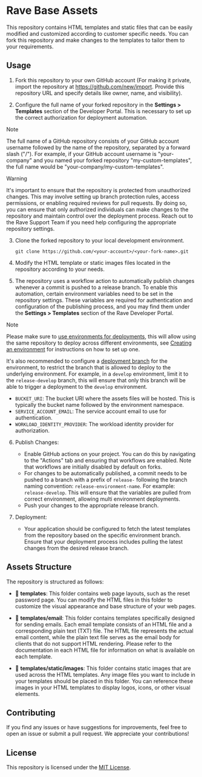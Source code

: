 # Rave Base Assets

This repository contains HTML templates and static files that can be easily modified and customized according to customer specific needs. You can fork this repository and make changes to the templates to tailor them to your requirements.

## Usage

1. Fork this repository to your own GitHub account (For making it private, import the repository at https://github.com/new/import. Provide this repository URL and specify details like owner, name, and visibility).

2. Configure the full name of your forked repository in the **Settings > Templates** section of the Developer Portal. This is necessary to set up the correct authorization for deployment automation.
   
> [!NOTE]  
   > The full name of a GitHub repository consists of your GitHub account username followed by the name of the repository, separated by a forward slash ("/"). For example, if your GitHub account username is "your-company" and you named your forked repository "my-custom-templates", the full name would be "your-company/my-custom-templates".

> [!WARNING]  
   > It's important to ensure that the repository is protected from unauthorized changes. This may involve setting up branch protection rules, access permissions, or enabling required reviews for pull requests. By doing so, you can ensure that only authorized individuals can make changes to the repository and maintain control over the deployment process. Reach out to the Rave Support Team if you need help configuring the appropriate repository settings.

3. Clone the forked repository to your local development environment.

    ```shell
    git clone https://github.com/<your-account>/<your-fork-name>.git
    ```

4. Modify the HTML template or static images files located in the repository according to your needs.
5. The repository uses a workflow action to automatically publish changes whenever a commit is pushed to a release branch. To enable this automation, certain environment variables need to be set in the repository settings. These variables are required for authentication and configuration of the publishing process, and you may find them under the **Settings > Templates** section of the Rave Developer Portal.

> [!NOTE]  
   > Please make sure to [use environments for deployments](https://docs.github.com/en/actions/deployment/targeting-different-environments/using-environments-for-deployment), this will allow using the same repository to deploy across different environments, see [Creating an environment](https://docs.github.com/en/actions/deployment/targeting-different-environments/using-environments-for-deployment#creating-an-environment) for instructions on how to set up one.
   >
   > It's also recommended to configure a [deployment branch](https://docs.github.com/en/actions/deployment/targeting-different-environments/using-environments-for-deployment#deployment-branches) for the environment, to restrict the branch that is allowed to deploy to the underlying environment. For example, in a `develop` environment, limit it to the `release-develop` branch, this will ensure that only this branch will be able to trigger a deployment to the `develop` environment.

   - `BUCKET_URI`: The bucket URI where the assets files will be hosted. This is typically the bucket name followed by the environment namespace.
   - `SERVICE_ACCOUNT_EMAIL`: The service account email to use for authentication.
   - `WORKLOAD_IDENTITY_PROVIDER`: The workload identity provider for authorization.

6. Publish Changes:

   - Enable GitHub actions on your project. You can do this by navigating to the "Actions" tab and ensuring that workflows are enabled. Note that workflows are initially disabled by default on forks.
   - For changes to be automatically published, a commit needs to be pushed to a branch with a prefix of `release-` following the branch naming convention: `release-environment-name`. For example: `release-develop`. This will ensure that the variables are pulled from correct environment, allowing multi environment deployments.
   - Push your changes to the appropriate release branch.

7. Deployment:

   - Your application should be configured to fetch the latest templates from the repository based on the specific environment branch. Ensure that your deployment process includes pulling the latest changes from the desired release branch.

## Assets Structure

The repository is structured as follows:

- 📂 **templates**: This folder contains web page layouts, such as the reset password page. You can modify the HTML files in this folder to customize the visual appearance and base structure of your web pages.

- 📂 **templates/email**: This folder contains templates specifically designed for sending emails. Each email template consists of an HTML file and a corresponding plain text (TXT) file. The HTML file represents the actual email content, while the plain text file serves as the email body for clients that do not support HTML rendering. Please refer to the documentation in each HTML file for information on what is available on each template.

- 📂 **templates/static/images**: This folder contains static images that are used across the HTML templates. Any image files you want to include in your templates should be placed in this folder. You can reference these images in your HTML templates to display logos, icons, or other visual elements.


## Contributing

If you find any issues or have suggestions for improvements, feel free to open an issue or submit a pull request. We appreciate your contributions!

## License

This repository is licensed under the [MIT License](LICENSE).
